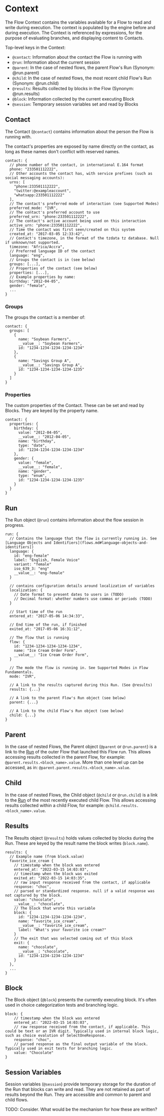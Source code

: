 # Context

The Flow Context contains the variables available for a Flow to read and write during execution. The context is populated by the engine before and during execution. The Context is referenced by expressions, for the purpose of evaluating branches, and displaying content to Contacts.

Top-level keys in the Context:

* `@contact`: Information about the contact the Flow is running with
* `@run`: Information about the current session
* `@parent`: In the case of nested flows, the parent Flow's Run (Synonym: @run.parent)
* `@child`: In the case of nested flows, the most recent child Flow's Run (Synonym: @run.child)
* `@results`: Results collected by blocks in the Flow (Synonym: @run.results)
* `@block`: Information collected by the current executing Block
* `@session`: Temporary session variables set and read by Blocks

## Contact

The Contact (`@contact`) contains information about the person the Flow is running with.

The contact's properties are exposed by name directly on the contact, as long as these names don't conflict with reserved names.

```
contact: {
  // phone number of the contact, in international E.164 format
  phone: "233501112222",
  // Other accounts the contact has, with service prefixes (such as social messaging accounts):
  urns: [
    "phone:233501112222",
    "twitter:@exampleaccount",
    "whatsapp:233501112222"
  ],
  // The contact's preferred mode of interaction (see Supported Modes)
  preferred_mode: "IVR",
  // The contact's preferred account to use
  preferred_urn: "phone:233501112222",
  // The contact's active account being used on this interaction
  active_urn: "phone:233501112222",
  // Time the contact was first seen/created on this system
  created_at: "2017-03-05 12:33:42",
  // Contact's timezone, in the format of the tzdata tz database. Null if unknown/not supported.
  timezone: "Africa/Accra",
  // Preferred language ID of the contact
  language: "eng",
  // Groups the contact is in (see below)
  groups: [...],
  // Properties of the contact (see below)
  properties: [...],
  // Example properties by name:
  birthday: "2012-04-05",
  gender: "female",
  ...
}
```

### Groups

The groups the contact is a member of:

```
contact: {
  groups: [
    {
      name: "Soybean Farmers",
      __value__: "Soybean Farmers",
      id: "1234-1234-1234-1234-1234"
    },
    {
      name: "Savings Group A",
      __value__: "Savings Group A",
      id: "1234-1234-1234-1234-1235"
    }
  ]
}
```

### Properties

The custom properties of the Contact. These can be set and read by Blocks. They are keyed by the property name.

```
contact: {
  properties: {
    birthday: {
      value: "2012-04-05",
      __value__: "2012-04-05",
      name: "birthday",
      type: "date",
      id: "1234-1234-1234-1234-1234"
    },
    gender: {
      value: "female",
      __value__: "female",
      name: "gender",
      type: "enum",
      id: "1234-1234-1234-1234-1235"
    }
  }
}
```

## Run

The Run object (`@run`) contains information about the flow session in progress.

```
run: {
  // Contains the language that the flow is currently running in. See [Language Objects and Identifiers](flows.md#language-objects-and-identifiers])
  language: {
    id: "eng-female"
    label: "English, Female Voice"
    variant: "female"
    iso_639_3: "eng"
    __value__: "eng-female"
  }

  // contains configuration details around localization of variables
  localization: {
    // Date format to present dates to users in (TODO)
    // Decimal format: whether numbers use commas or periods (TODO)
  }

  // Start time of the run
  entered_at: "2017-05-06 14:34:33",

  // End time of the run, if finished
  exited_at: "2017-05-06 16:31:12",

  // The flow that is running
  flow: {
    id: "1234-1234-1234-1234-1234",
    name: "Ice Cream Order Form",
    __value__: "Ice Cream Order Form",
  }

  // The mode the flow is running in. See Supported Modes in Flow Fundamentals.
  mode: "IVR",

  // A link to the results captured during this Run. (See @results)
  results: {...}

  // A link to the parent Flow's Run object (see below)
  parent: {...}

  // A link to the child Flow's Run object (see below)
  child: {...}
}
```

## Parent

In the case of nested Flows, the Parent object (`@parent` or `@run.parent`) is a link to the [Run](context.md#Run) of the outer Flow that launched this Flow run. This allows accessing results collected in the parent Flow, for example: `@parent.results.<block_name>.value`. More than one level up can be accessed, as in: `@parent.parent.results.<block_name>.value`.

## Child

In the case of nested Flows, the Child object (`@child` or `@run.child`) is a link to the [Run](context.md#Run) of the most recently executed child Flow. This allows accessing results collected within a child Flow, for example: `@child.results.<block_name>.value`.

## Results

The Results object (`@results`) holds values collected by blocks during the Run. These are keyed by the result name the block writes (`block.name`).

```
results: {
  // Example name (from block.value)
  favorite_ice_cream {
    // timestamp when the block was entered
    entered_at: "2022-03-15 14:03:03",
    // timestamp when the block was exited
    exited_at: "2022-03-15 14:03:35",
    // raw input response received from the contact, if applicable
    response: "choc",
    // parsed or standardized response. null if a valid response was not captured by the block.
    value: "chocolate",
    __value__: "chocolate",
    // The block that wrote this variable
    block: {
      id: "1234-1234-1234-1234-1234",
      name: "favorite_ice_cream",
      __value__: "favorite_ice_cream",
      label: "What's your favorite ice cream?"
    }
    // The exit that was selected coming out of this block
    exit: {
      name: "chocolate",
      __value__: "chocolate",
      id: "1234-1234-1234-1234-1234"
    }
  },
  ...
}
```

## Block

The Block object (`@block`) presents the currently executing block. It's often used in choice categorization tests and branching logic.

```
block: {
    // timestamp when the block was entered
    entered_at: "2022-03-15 14:03:03",
    // raw response received from the contact, if applicable. This could be text or an IVR digit. Typically used in internal block logic, such as choice evalution of SelectOneResponse.
    response: "choc",
    // parsed response as the final output variable of the block. Typically used in exit tests for branching logic.
    value: "Chocolate"
}
```

## Session Variables

Session variables (`@session`) provide temporary storage for the duration of the Run that blocks can write and read. They are not retained as part of results beyond the Run. They are accessible and common to parent and child flows.

TODO: Consider. What would be the mechanism for how these are written?
